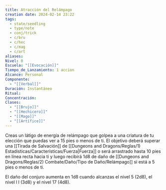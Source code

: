 ```yaml
---
title: Atracción del Relámpago
creation date: 2024-02-14 23:22
tags:
  - state/seedling
  - type/note
  - conj/trick
  - c/bru
  - c/hec
  - c/mag
  - c/art
aliases: 
Nivel: 0
Escuela: "[[Evocación]]"
Tiempo_de_Lanzamiento: 1 accion
Alcance: Personal
Componente:
  - "[[Verbal]]"
Duración: Instantáneo
Ritual: 
Concentración: 
Clases:
  - "[[Brujo]]"
  - "[[Hechicero]]"
  - "[[Mago]]"
  - "[[Artífice]]"
---
```


Creas un látigo de energía de relámpago que golpea a una criatura de tu elección que puedas ver a 15 pies o menos de ti. El objetivo deberá superar una [[Tirada de Salvación]] de [[Dungeons and Dragons/Reglas/1) Estadisticas/Características/Fuerza|Fuerza]] o será arrastrado hasta 10 pies en línea recta hacia ti y luego recibirá 1d8 de daño de [[Dungeons and Dragons/Reglas/2) Combate/Daño/Tipo de Daño/Relámpago]] si está a 5 pies o menos de ti.

El daño del conjuro aumenta en 1d8 cuando alcanzas el nivel 5 (2d8), el nivel l l (3d8) y el nivel 17
(4d8).
